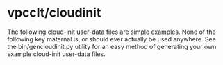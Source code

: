 vpcclt/cloudinit
================

The following cloud-init user-data files are simple examples.  None of the following key maternal is, or should ever actually be used anywhere.  See the bin/gencloudinit.py utility for an easy method of generating your own example cloud-init user-data files.
